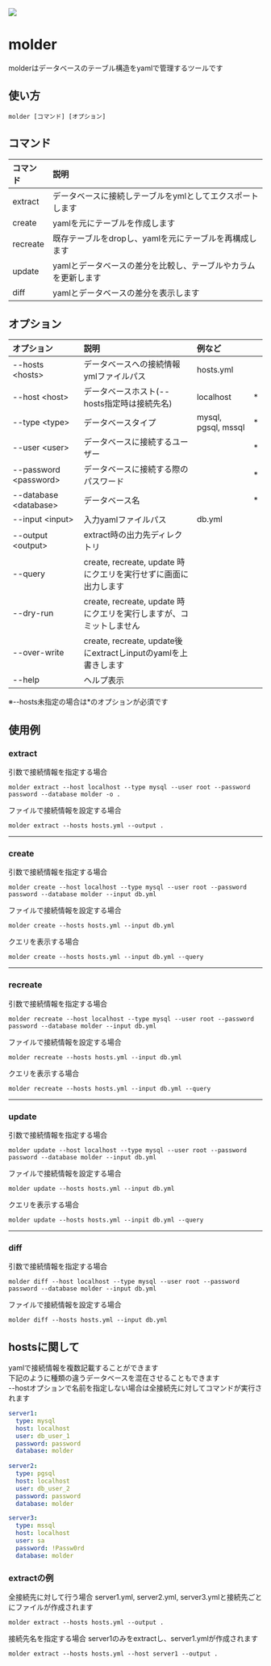 ![](https://github.com/deezus-net/Molder/workflows/test/badge.svg)
# molder
molderはデータベースのテーブル構造をyamlで管理するツールです  

## 使い方
```
molder [コマンド] [オプション]
```

## コマンド
|コマンド| 説明 |
|:---|:---|
| extract | データベースに接続しテーブルをymlとしてエクスポートします|
| create | yamlを元にテーブルを作成します |
| recreate| 既存テーブルをdropし、yamlを元にテーブルを再構成します |
| update | yamlとデータベースの差分を比較し、テーブルやカラムを更新します |
| diff | yamlとデータベースの差分を表示します |

## オプション
| オプション | 説明 | 例など | |
|:---|:---|:---|:---:|
| --hosts &lt;hosts&gt;| データベースへの接続情報ymlファイルパス | hosts.yml | |
| --host &lt;host&gt; | データベースホスト(--hosts指定時は接続先名)|localhost| * |
| --type &lt;type&gt; | データベースタイプ | mysql, pgsql, mssql | * |
| --user &lt;user&gt; | データベースに接続するユーザー |  | * |
| --password &lt;password&gt; | データベースに接続する際のパスワード |  | * |
| --database &lt;database&gt; | データベース名 | | * |
| --input &lt;input&gt; | 入力yamlファイルパス | db.yml | |
| --output &lt;output&gt; | extract時の出力先ディレクトリ | | |
| --query | create, recreate, update 時にクエリを実行せずに画面に出力します| | |
| --dry-run | create, recreate, update 時にクエリを実行しますが、コミットしません | | 
| --over-write | create, recreate, update後にextractしinputのyamlを上書きします |  |
| --help | ヘルプ表示| |

※--hosts未指定の場合は*のオプションが必須です

## 使用例

### extract
引数で接続情報を指定する場合
```
molder extract --host localhost --type mysql --user root --password password --database molder -o .
```
ファイルで接続情報を設定する場合
```
molder extract --hosts hosts.yml --output .
```
------------
  
### create
引数で接続情報を指定する場合
```
molder create --host localhost --type mysql --user root --password password --database molder --input db.yml
```
ファイルで接続情報を設定する場合
```
molder create --hosts hosts.yml --input db.yml
```
クエリを表示する場合
```
molder create --hosts hosts.yml --input db.yml --query
```
------------
  
### recreate
引数で接続情報を指定する場合
```
molder recreate --host localhost --type mysql --user root --password password --database molder --input db.yml
```
ファイルで接続情報を設定する場合
```
molder recreate --hosts hosts.yml --input db.yml
```
クエリを表示する場合
```
molder recreate --hosts hosts.yml --input db.yml --query
```
------------
  
### update
引数で接続情報を指定する場合
```
molder update --host localhost --type mysql --user root --password password --database molder --input db.yml
```
ファイルで接続情報を設定する場合
```
molder update --hosts hosts.yml --input db.yml
```
クエリを表示する場合
```
molder update --hosts hosts.yml --inpit db.yml --query
```
------------
  
### diff
引数で接続情報を指定する場合
```
molder diff --host localhost --type mysql --user root --password password --database molder --input db.yml
```
ファイルで接続情報を設定する場合
```
molder diff --hosts hosts.yml --input db.yml
```

## hostsに関して
yamlで接続情報を複数記載することができます  
下記のように種類の違うデータベースを混在させることもできます  
--hostオプションで名前を指定しない場合は全接続先に対してコマンドが実行されます
```yaml:hosts.yml
server1:
  type: mysql
  host: localhost
  user: db_user_1
  password: password
  database: molder
 
server2:
  type: pgsql
  host: localhost
  user: db_user_2
  password: password
  database: molder

server3:
  type: mssql
  host: localhost
  user: sa
  password: !Passw0rd
  database: molder
```

### extractの例
全接続先に対して行う場合
server1.yml, server2.yml, server3.ymlと接続先ごとにファイルが作成されます
```
molder extract --hosts hosts.yml --output .
```

接続先名を指定する場合
server1のみをextractし、server1.ymlが作成されます
```
molder extract --hosts hosts.yml --host server1 --output .

```
